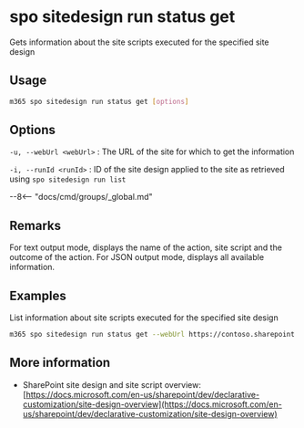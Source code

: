 # spo sitedesign run status get

Gets information about the site scripts executed for the specified site design

## Usage

```sh
m365 spo sitedesign run status get [options]
```

## Options

`-u, --webUrl <webUrl>`
: The URL of the site for which to get the information

`-i, --runId <runId>`
: ID of the site design applied to the site as retrieved using `spo sitedesign run list`

--8<-- "docs/cmd/groups/_global.md"

## Remarks

For text output mode, displays the name of the action, site script and the outcome of the action. For JSON output mode, displays all available information.

## Examples

List information about site scripts executed for the specified site design

```sh
m365 spo sitedesign run status get --webUrl https://contoso.sharepoint.com/sites/team-a --runId b4411557-308b-4545-a3c4-55297d5cd8c8
```

## More information

- SharePoint site design and site script overview: [https://docs.microsoft.com/en-us/sharepoint/dev/declarative-customization/site-design-overview](https://docs.microsoft.com/en-us/sharepoint/dev/declarative-customization/site-design-overview)
